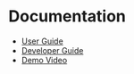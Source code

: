 # Documentation

* [User Guide](user-guide.md)
* [Developer Guide](notes.md)
* [Demo Video](https://www.youtube.com/watch?v=B_PX5SSSLJM)


